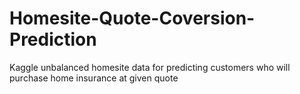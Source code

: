# Homesite-Quote-Coversion-Prediction
Kaggle unbalanced homesite data for predicting customers who will purchase home insurance at given quote
